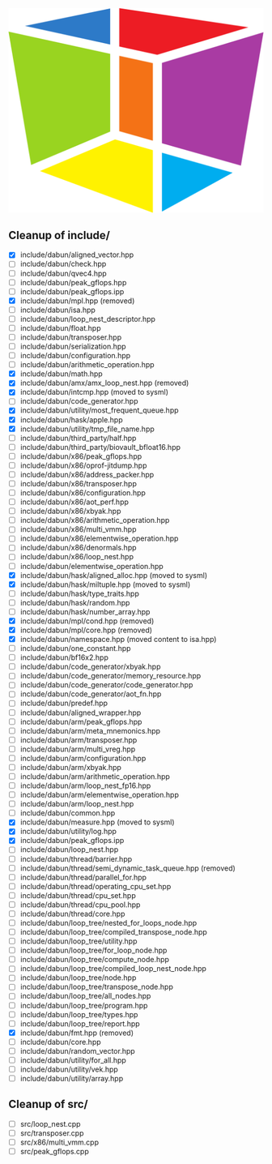 ![dabun logo](/assets/logo/icononly_transparent_nobuffer.png)

## Cleanup of include/

- [x] include/dabun/aligned_vector.hpp
- [ ] include/dabun/check.hpp
- [ ] include/dabun/qvec4.hpp
- [ ] include/dabun/peak_gflops.hpp
- [ ] include/dabun/peak_gflops.ipp
- [x] include/dabun/mpl.hpp (removed)
- [ ] include/dabun/isa.hpp
- [ ] include/dabun/loop_nest_descriptor.hpp
- [ ] include/dabun/float.hpp
- [ ] include/dabun/transposer.hpp
- [ ] include/dabun/serialization.hpp
- [ ] include/dabun/configuration.hpp
- [ ] include/dabun/arithmetic_operation.hpp
- [x] include/dabun/math.hpp
- [x] include/dabun/amx/amx_loop_nest.hpp (removed)
- [x] include/dabun/intcmp.hpp (moved to sysml)
- [ ] include/dabun/code_generator.hpp
- [x] include/dabun/utility/most_frequent_queue.hpp
- [x] include/dabun/hask/apple.hpp
- [x] include/dabun/utility/tmp_file_name.hpp
- [ ] include/dabun/third_party/half.hpp
- [ ] include/dabun/third_party/biovault_bfloat16.hpp
- [ ] include/dabun/x86/peak_gflops.hpp
- [ ] include/dabun/x86/oprof-jitdump.hpp
- [ ] include/dabun/x86/address_packer.hpp
- [ ] include/dabun/x86/transposer.hpp
- [ ] include/dabun/x86/configuration.hpp
- [ ] include/dabun/x86/aot_perf.hpp
- [ ] include/dabun/x86/xbyak.hpp
- [ ] include/dabun/x86/arithmetic_operation.hpp
- [ ] include/dabun/x86/multi_vmm.hpp
- [ ] include/dabun/x86/elementwise_operation.hpp
- [ ] include/dabun/x86/denormals.hpp
- [ ] include/dabun/x86/loop_nest.hpp
- [ ] include/dabun/elementwise_operation.hpp
- [x] include/dabun/hask/aligned_alloc.hpp (moved to sysml)
- [x] include/dabun/hask/miltuple.hpp (moved to sysml)
- [ ] include/dabun/hask/type_traits.hpp
- [ ] include/dabun/hask/random.hpp
- [ ] include/dabun/hask/number_array.hpp
- [x] include/dabun/mpl/cond.hpp (removed)
- [x] include/dabun/mpl/core.hpp (removed)
- [x] include/dabun/namespace.hpp (moved content to isa.hpp)
- [ ] include/dabun/one_constant.hpp
- [ ] include/dabun/bf16x2.hpp
- [ ] include/dabun/code_generator/xbyak.hpp
- [ ] include/dabun/code_generator/memory_resource.hpp
- [ ] include/dabun/code_generator/code_generator.hpp
- [ ] include/dabun/code_generator/aot_fn.hpp
- [ ] include/dabun/predef.hpp
- [ ] include/dabun/aligned_wrapper.hpp
- [ ] include/dabun/arm/peak_gflops.hpp
- [ ] include/dabun/arm/meta_mnemonics.hpp
- [ ] include/dabun/arm/transposer.hpp
- [ ] include/dabun/arm/multi_vreg.hpp
- [ ] include/dabun/arm/configuration.hpp
- [ ] include/dabun/arm/xbyak.hpp
- [ ] include/dabun/arm/arithmetic_operation.hpp
- [ ] include/dabun/arm/loop_nest_fp16.hpp
- [ ] include/dabun/arm/elementwise_operation.hpp
- [ ] include/dabun/arm/loop_nest.hpp
- [ ] include/dabun/common.hpp
- [x] include/dabun/measure.hpp (moved to sysml)
- [x] include/dabun/utility/log.hpp
- [x] include/dabun/peak_gflops.ipp
- [ ] include/dabun/loop_nest.hpp
- [ ] include/dabun/thread/barrier.hpp
- [ ] include/dabun/thread/semi_dynamic_task_queue.hpp (removed)
- [ ] include/dabun/thread/parallel_for.hpp
- [ ] include/dabun/thread/operating_cpu_set.hpp
- [ ] include/dabun/thread/cpu_set.hpp
- [ ] include/dabun/thread/cpu_pool.hpp
- [ ] include/dabun/thread/core.hpp
- [ ] include/dabun/loop_tree/nested_for_loops_node.hpp
- [ ] include/dabun/loop_tree/compiled_transpose_node.hpp
- [ ] include/dabun/loop_tree/utility.hpp
- [ ] include/dabun/loop_tree/for_loop_node.hpp
- [ ] include/dabun/loop_tree/compute_node.hpp
- [ ] include/dabun/loop_tree/compiled_loop_nest_node.hpp
- [ ] include/dabun/loop_tree/node.hpp
- [ ] include/dabun/loop_tree/transpose_node.hpp
- [ ] include/dabun/loop_tree/all_nodes.hpp
- [ ] include/dabun/loop_tree/program.hpp
- [ ] include/dabun/loop_tree/types.hpp
- [ ] include/dabun/loop_tree/report.hpp
- [x] include/dabun/fmt.hpp (removed)
- [ ] include/dabun/core.hpp
- [ ] include/dabun/random_vector.hpp
- [ ] include/dabun/utility/for_all.hpp
- [ ] include/dabun/utility/vek.hpp
- [ ] include/dabun/utility/array.hpp

## Cleanup of src/

- [ ] src/loop_nest.cpp
- [ ] src/transposer.cpp
- [ ] src/x86/multi_vmm.cpp
- [ ] src/peak_gflops.cpp